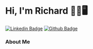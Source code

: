 # Hi, I'm Richard 👊🏼🖥️

[![Linkedin Badge](https://img.shields.io/badge/-LinkedIn-blue?style=flat-square&logo=Linkedin&logoColor=white&link=https://www.linkedin.com/in/richard-anderson-rodrigues-dev/)](https://www.linkedin.com/in/richard-anderson-rodrigues-dev/)
[![Github Badge](https://img.shields.io/badge/-Github-000?style=flat-square&logo=Github&logoColor=white&link=https://github.com/Richardeveloper)](https://github.com/Richardeveloper)

### About Me
